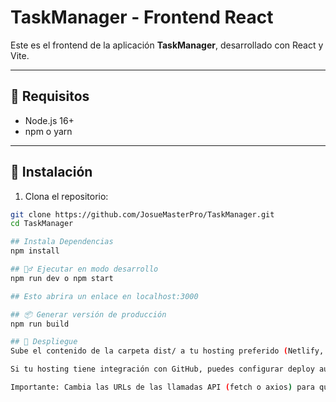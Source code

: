 # TaskManager - Frontend React

Este es el frontend de la aplicación **TaskManager**, desarrollado con React y Vite.

---

## 🚀 Requisitos

- Node.js 16+  
- npm o yarn  

---

## 🔧 Instalación

1. Clona el repositorio:

```bash
git clone https://github.com/JosueMasterPro/TaskManager.git
cd TaskManager

## Instala Dependencias
npm install

## 🏃‍♂️ Ejecutar en modo desarrollo
npm run dev o npm start

## Esto abrira un enlace en localhost:3000

## 📦 Generar versión de producción
npm run build

## 🚀 Despliegue
Sube el contenido de la carpeta dist/ a tu hosting preferido (Netlify, Vercel, cPanel, etc.).

Si tu hosting tiene integración con GitHub, puedes configurar deploy automático.

Importante: Cambia las URLs de las llamadas API (fetch o axios) para que apunten al backend en producción (no a localhost).

